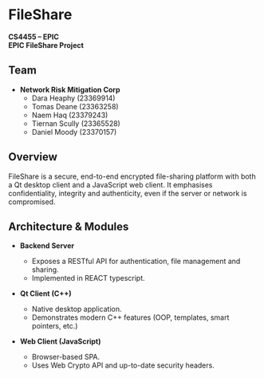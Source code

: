 # FileShare

**CS4455 – EPIC**  
**EPIC FileShare Project**


## Team

- **Network Risk Mitigation Corp**  
  - Dara Heaphy (23369914)  
  - Tomas Deane  (23363258)
  - Naem Haq (23379243)  
  - Tiernan Scully (23365528)  
  - Daniel Moody   (23370157)

## Overview

FileShare is a secure, end-to-end encrypted file-sharing platform with both a Qt desktop client and a JavaScript web client. It emphasises confidentiality, integrity and authenticity, even if the server or network is compromised.



## Architecture & Modules

- **Backend Server**  
  - Exposes a RESTful API for authentication, file management and sharing.  
  - Implemented in REACT typescript.

- **Qt Client (C++)**  
  - Native desktop application.  
  - Demonstrates modern C++ features (OOP, templates, smart pointers, etc.)

- **Web Client (JavaScript)**  
  - Browser-based SPA.  
  - Uses Web Crypto API and up-to-date security headers.


